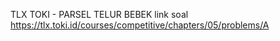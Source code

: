 TLX TOKI - PARSEL TELUR BEBEK
link soal https://tlx.toki.id/courses/competitive/chapters/05/problems/A
